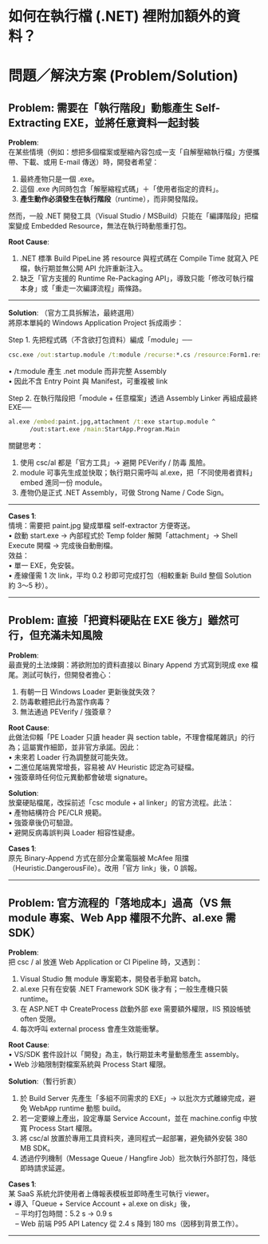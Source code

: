 # 如何在執行檔 (.NET) 裡附加額外的資料？  

# 問題／解決方案 (Problem/Solution)

## Problem: 需要在「執行階段」動態產生 Self-Extracting EXE，並將任意資料一起封裝

**Problem**:  
在某些情境（例如：想把多個檔案或壓縮內容包成一支「自解壓縮執行檔」方便攜帶、下載、或用 E-mail 傳送）時，開發者希望：  
1. 最終產物只是一個 .exe。  
2. 這個 .exe 內同時包含「解壓縮程式碼」＋「使用者指定的資料」。  
3. **產生動作必須發生在執行階段**（runtime），而非開發階段。  

然而，一般 .NET 開發工具（Visual Studio / MSBuild）只能在「編譯階段」把檔案變成 Embedded Resource，無法在執行時動態重打包。

**Root Cause**:  
1. .NET 標準 Build PipeLine 將 resource 與程式碼在 Compile Time 就寫入 PE 檔，執行期並無公開 API 允許重新注入。  
2. 缺乏「官方支援的 Runtime Re-Packaging API」，導致只能「修改可執行檔本身」或「重走一次編譯流程」兩條路。  

---

**Solution**: （官方工具拆解法，最終選用）  
將原本單純的 Windows Application Project 拆成兩步：  

Step 1. 先把程式碼（不含欲打包資料）編成「module」──  
```bat
csc.exe /out:startup.module /t:module /recurse:*.cs /resource:Form1.resx
```  
• /t:module 產生 .net module 而非完整 Assembly  
• 因此不含 Entry Point 與 Manifest，可重複被 link

Step 2. 在執行階段把「module + 任意檔案」透過 Assembly Linker 再組成最終 EXE──  
```bat
al.exe /embed:paint.jpg,attachment /t:exe startup.module ^
      /out:start.exe /main:StartApp.Program.Main
```  
關鍵思考：  
1. 使用 csc/al 都是「官方工具」→ 避開 PEVerify / 防毒 風險。  
2. module 可事先生成並快取；執行期只需呼叫 al.exe，把「不同使用者資料」embed 進同一份 module。  
3. 產物仍是正式 .NET Assembly，可做 Strong Name / Code Sign。  

---

**Cases 1**:  
情境：需要把 paint.jpg 變成單檔 self-extractor 方便寄送。  
• 啟動 start.exe → 內部程式於 Temp folder 解開「attachment」→ Shell Execute 開檔 → 完成後自動刪檔。  
效益：  
• 單一 EXE，免安裝。  
• 產線僅需 1 次 link，平均 0.2 秒即可完成打包（相較重新 Build 整個 Solution 約 3～5 秒）。

---

## Problem: 直接「把資料硬貼在 EXE 後方」雖然可行，但充滿未知風險

**Problem**:  
最直覺的土法煉鋼：將欲附加的資料直接以 Binary Append 方式寫到現成 exe 檔尾。測試可執行，但開發者擔心：  
1. 有朝一日 Windows Loader 更新後就失效？  
2. 防毒軟體把此行為當作病毒？  
3. 無法通過 PEVerify / 強簽章？

**Root Cause**:  
此做法仰賴「PE Loader 只讀 header 與 section table，不理會檔尾雜訊」的行為；這屬實作細節，並非官方承諾。因此：  
• 未來若 Loader 行為調整就可能失效。  
• 二進位尾端異常增長，容易被 AV Heuristic 認定為可疑檔。  
• 強簽章時任何位元異動都會破壞 signature。  

**Solution**:  
放棄硬貼檔尾，改採前述「csc module + al linker」的官方流程。此法：  
• 產物結構符合 PE/CLR 規範。  
• 強簽章後仍可驗證。  
• 避開反病毒誤判與 Loader 相容性疑慮。  

**Cases 1**:  
原先 Binary-Append 方式在部分企業電腦被 McAfee 阻擋（Heuristic.DangerousFile）。改用「官方 link」後，0 誤報。  

---

## Problem: 官方流程的「落地成本」過高（VS 無 module 專案、Web App 權限不允許、al.exe 需 SDK）

**Problem**:  
把 csc / al 放進 Web Application or CI Pipeline 時，又遇到：  
1. Visual Studio 無 module 專案範本，開發者手動寫 batch。  
2. al.exe 只有在安裝 .NET Framework SDK 後才有；一般生產機只裝 runtime。  
3. 在 ASP.NET 中 CreateProcess 啟動外部 exe 需要額外權限，IIS 預設帳號 often 受限。  
4. 每次呼叫 external process 會產生效能衝擊。

**Root Cause**:  
• VS/SDK 套件設計以「開發」為主，執行期並未考量動態產生 assembly。  
• Web 沙箱限制對檔案系統與 Process Start 權限。  

**Solution**:（暫行折衷）  
1. 於 Build Server 先產生「多組不同需求的 EXE」→ 以批次方式離線完成，避免 WebApp runtime 動態 build。  
2. 若一定要線上產出，設定專屬 Service Account，並在 machine.config 中放寬 Process Start 權限。  
3. 將 csc/al 放置於專用工具資料夾，連同程式一起部署，避免額外安裝 380 MB SDK。  
4. 透過佇列機制（Message Queue / Hangfire Job）批次執行外部打包，降低即時請求延遲。  

**Cases 1**:  
某 SaaS 系統允許使用者上傳報表模板並即時產生可執行 viewer。  
• 導入「Queue + Service Account + al.exe on disk」後，  
 – 平均打包時間：5.2 s → 0.9 s  
 – Web 前端 P95 API Latency 從 2.4 s 降到 180 ms（因移到背景工作）。  

---

